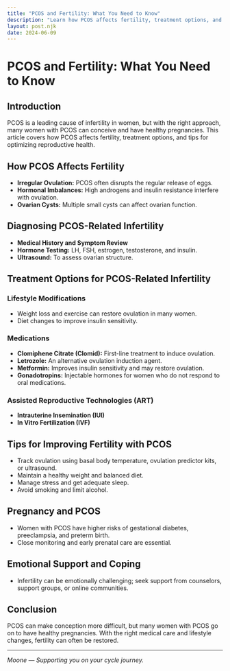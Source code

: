 ```yaml
---
title: "PCOS and Fertility: What You Need to Know"
description: "Learn how PCOS affects fertility, treatment options, and tips for optimizing reproductive health in women with PCOS."
layout: post.njk
date: 2024-06-09
---
```


# PCOS and Fertility: What You Need to Know

## Introduction

PCOS is a leading cause of infertility in women, but with the right approach, many women with PCOS can conceive and have healthy pregnancies. This article covers how PCOS affects fertility, treatment options, and tips for optimizing reproductive health.

## How PCOS Affects Fertility

- **Irregular Ovulation:** PCOS often disrupts the regular release of eggs.
- **Hormonal Imbalances:** High androgens and insulin resistance interfere with ovulation.
- **Ovarian Cysts:** Multiple small cysts can affect ovarian function.

## Diagnosing PCOS-Related Infertility

- **Medical History and Symptom Review**
- **Hormone Testing:** LH, FSH, estrogen, testosterone, and insulin.
- **Ultrasound:** To assess ovarian structure.

## Treatment Options for PCOS-Related Infertility

### Lifestyle Modifications

- Weight loss and exercise can restore ovulation in many women.
- Diet changes to improve insulin sensitivity.

### Medications

- **Clomiphene Citrate (Clomid):** First-line treatment to induce ovulation.
- **Letrozole:** An alternative ovulation induction agent.
- **Metformin:** Improves insulin sensitivity and may restore ovulation.
- **Gonadotropins:** Injectable hormones for women who do not respond to oral medications.

### Assisted Reproductive Technologies (ART)

- **Intrauterine Insemination (IUI)**
- **In Vitro Fertilization (IVF)**

## Tips for Improving Fertility with PCOS

- Track ovulation using basal body temperature, ovulation predictor kits, or ultrasound.
- Maintain a healthy weight and balanced diet.
- Manage stress and get adequate sleep.
- Avoid smoking and limit alcohol.

## Pregnancy and PCOS

- Women with PCOS have higher risks of gestational diabetes, preeclampsia, and preterm birth.
- Close monitoring and early prenatal care are essential.

## Emotional Support and Coping

- Infertility can be emotionally challenging; seek support from counselors, support groups, or online communities.

## Conclusion

PCOS can make conception more difficult, but many women with PCOS go on to have healthy pregnancies. With the right medical care and lifestyle changes, fertility can often be restored.

---

*Moone — Supporting you on your cycle journey.* 